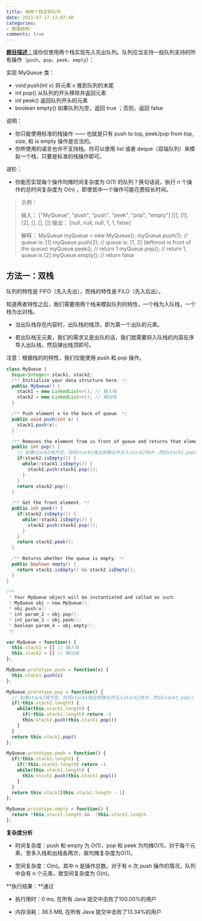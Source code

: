 ```yaml
---
title: 用两个栈实现队列
date: 2021-07-17 11:07:48
categories:
- 数据结构
comments: true
---
```


[**题目描述：**](https://leetcode-cn.com/problems/implement-queue-using-stacks/)请你仅使用两个栈实现先入先出队列。队列应当支持一般队列支持的所有操作（`push`、`pop`、`peek`、`empty`）：

<!-- more -->

实现 MyQueue 类：

- void push(int x) 将元素 x 推到队列的末尾
- int pop() 从队列的开头移除并返回元素
- int peek() 返回队列开头的元素
- boolean empty() 如果队列为空，返回 true ；否则，返回 false


说明：

- 你只能使用标准的栈操作 —— 也就是只有 push to top, peek/pop from top, size, 和 is empty 操作是合法的。
- 你所使用的语言也许不支持栈。你可以使用 list 或者 deque（双端队列）来模拟一个栈，只要是标准的栈操作即可。


进阶：

- 你能否实现每个操作均摊时间复杂度为 O(1) 的队列？换句话说，执行 n 个操作的总时间复杂度为 O(n) ，即使其中一个操作可能花费较长时间。

>
> 示例：
>
> 输入：
> ["MyQueue", "push", "push", "peek", "pop", "empty"]
> [[], [1], [2], [], [], []]
> 输出：
> [null, null, null, 1, 1, false]
>
> 解释：
> MyQueue myQueue = new MyQueue();
> myQueue.push(1); // queue is: [1]
> myQueue.push(2); // queue is: [1, 2] (leftmost is front of the queue)
> myQueue.peek(); // return 1
> myQueue.pop(); // return 1, queue is [2]
> myQueue.empty(); // return false


## 方法一：双栈

队列的特性是 FIFO（先入先出），而栈的特性是 FILO（先入后出）。

知道两者特性之后，我们需要用两个栈来模拟队列的特性，一个栈为入队栈，一个栈为出对栈。

- 当出队栈存在内容时，出队栈的栈顶，即为第一个出队的元素。

- 若出队栈无元素，我们的需求又是出队的话，我们就需要将入队栈的内容反序导入出队栈，然后弹出栈顶即可。

注意：根据栈的的特性，我们仅能使用 push 和 pop 操作。

```java
class MyQueue {
  Deque<Integer> stack1, stack2;
  /** Initialize your data structure here. */
  public MyQueue() {
    stack1 = new LinkedList<>(); // 输入栈
    stack2 = new LinkedList<>(); // 输出栈
  }

  /** Push element x to the back of queue. */
  public void push(int x) {
    stack1.push(x);
  }

  /** Removes the element from in front of queue and returns that element. */
  public int pop() {
    // 如果stack2栈为空，则将stack1栈全部弹出并压入stack2栈中，然后stack2.pop()
    if(stack2.isEmpty()) {
      while(!stack1.isEmpty()) {
        stack2.push(stack1.pop());
      }
    }
    return stack2.pop();
  }

  /** Get the front element. */
  public int peek() {
    if(stack2.isEmpty()) {
      while(!stack1.isEmpty()) {
        stack2.push(stack1.pop());
      }
    }
    return stack2.peek();
  }

  /** Returns whether the queue is empty. */
  public boolean empty() {
    return stack1.isEmpty() && stack2.isEmpty();
  }
}

/**
 * Your MyQueue object will be instantiated and called as such:
 * MyQueue obj = new MyQueue();
 * obj.push(x);
 * int param_2 = obj.pop();
 * int param_3 = obj.peek();
 * boolean param_4 = obj.empty();
 */
```

```js
var MyQueue = function() {
  this.stack1 = [] // 输入栈
  this.stack2 = [] // 输出栈
};

MyQueue.prototype.push = function(x) {
  this.stack1.push(x)
};

MyQueue.prototype.pop = function() {
  // 如果stack2栈为空，则将stack1栈全部弹出并压入stack2栈中，然后stack2.pop()
  if(!this.stack2.length) {
    while(this.stack1.length) {
      if(!this.stack1.length) return -1
      this.stack2.push(this.stack1.pop())
    }
  }
  return this.stack2.pop()
};

MyQueue.prototype.peek = function() {
  if(!this.stack2.length) {
    if(!this.stack1.length) return -1
    while(this.stack1.length) {
      this.stack2.push(this.stack1.pop())
    }
  }
  return this.stack2[this.stack2.length - 1]
};

MyQueue.prototype.empty = function() {
  return !this.stack1.length &&  !this.stack2.length
};
```

**复杂度分析**

- 时间复杂度：push 和 empty 为 O(1)，pop 和 peek 为均摊O(1)。对于每个元素，至多入栈和出栈各两次，故均摊复杂度为O(1)。

- 空间复杂度：O(n)。其中 n 是操作总数。对于有 n 次 push 操作的情况，队列中会有 n 个元素，故空间复杂度为 O(n)。

**执行结果：**通过

- 执行用时：0 ms, 在所有 Java 提交中击败了100.00%的用户

- 内存消耗：36.5 MB, 在所有 Java 提交中击败了13.34%的用户